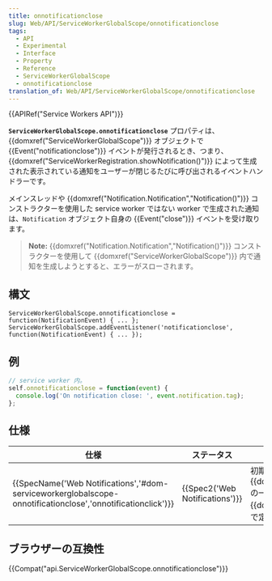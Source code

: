 ```yaml
---
title: onnotificationclose
slug: Web/API/ServiceWorkerGlobalScope/onnotificationclose
tags:
  - API
  - Experimental
  - Interface
  - Property
  - Reference
  - ServiceWorkerGlobalScope
  - onnotificationclose
translation_of: Web/API/ServiceWorkerGlobalScope/onnotificationclose
---
```

{{APIRef("Service Workers API")}}

**`ServiceWorkerGlobalScope.onnotificationclose`** プロパティは、{{domxref("ServiceWorkerGlobalScope")}} オブジェクトで {{Event("notificationclose")}} イベントが発行されるとき、つまり、{{domxref("ServiceWorkerRegistration.showNotification()")}} によって生成された表示されている通知をユーザーが閉じるたびに呼び出されるイベントハンドラーです。

メインスレッドや {{domxref("Notification.Notification","Notification()")}} コンストラクターを使用した service worker ではない worker で生成された通知は、`Notification` オブジェクト自身の {{Event("close")}} イベントを受け取ります。

> **Note:** {{domxref("Notification.Notification","Notification()")}} コンストラクターを使用して {{domxref("ServiceWorkerGlobalScope")}} 内で通知を生成しようとすると、エラーがスローされます。

## 構文

```
ServiceWorkerGlobalScope.onnotificationclose = function(NotificationEvent) { ... };
ServiceWorkerGlobalScope.addEventListener('notificationclose', function(NotificationEvent) { ... });
```

## 例

```js
// service worker 内。
self.onnotificationclose = function(event) {
  console.log('On notification close: ', event.notification.tag);
};
```

## 仕様

| 仕様                                                                                                                                             | ステータス                               | コメント                                                                                                                                                                |
| ------------------------------------------------------------------------------------------------------------------------------------------------ | ---------------------------------------- | ----------------------------------------------------------------------------------------------------------------------------------------------------------------------- |
| {{SpecName('Web Notifications','#dom-serviceworkerglobalscope-onnotificationclose','onnotificationclick')}} | {{Spec2('Web Notifications')}} | 初期定義。このプロパティは {{domxref('ServiceWorkerGlobalScope')}} の一部ですが、{{domxref('Notifications_API')}} イベントで定義されています。 |

## ブラウザーの互換性

{{Compat("api.ServiceWorkerGlobalScope.onnotificationclose")}}
